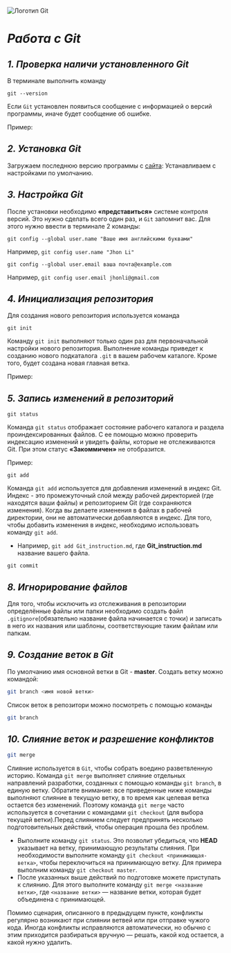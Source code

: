 ![Логотип Git](Git-Logo-1788C.png)

# _**Работа с Git**_

## *1. Проверка наличи установленного Git*
В терминале выполнить команду 
```
git --version
```
Если `Git` установлен появиться сообщение с информацией о версий программы, иначе будет сообщение об ошибке.

Пример:


## *2. Установка Git*
Загружаем последнюю версию программы с [сайта](https://git-scm.com/download/win): Устанавливаем с настройками по умолчанию.

## *3. Настройка Git*
После установки необходимо **«представиться»** системе контроля версий. Это нужно сделать всего один раз, и `Git` запомнит вас. Для этого нужно ввести в терминале 2 команды:
```
git config --global user.name "Ваше имя английскими буквами"
```
Например, `git config user.name "Jhon Li"`
```
git config --global user.email ваша почта@example.com
```
Например, `git config user.email jhonli@gmail.com`
   
## *4. Инициализация репозитория*
Для создания нового репозитория используется команда 
```
git init
```
 Команду `git init` выполняют только один раз для первоначальной настройки нового репозитория. Выполнение команды приведет к созданию нового подкаталога `.git` в вашем рабочем каталоге. Кроме того, будет создана новая главная ветка.

 Пример:


## *5. Запись изменений в репозиторий*
```
git status
```
Команда `git status` отображает состояние рабочего каталога и раздела проиндексированных файлов. С ее помощью можно проверить индексацию изменений и увидеть файлы, которые не отслеживаются Git. При этом статус __«Закоммичен»__ не отобразится.

 Пример:


```
git add
```
Команда `git add` используется для добавления изменений в индекс Git. Индекс - это промежуточный слой между рабочей директорией (где находятся ваши файлы) и репозиторием Git (где сохраняются изменения). Когда вы делаете изменения в файлах в рабочей директории, они не автоматически добавляются в индекс. Для того, чтобы добавить изменения в индекс, необходимо использовать команду `git add`.
* Например, `git add Git_instruction.md`, где **Git_instruction.md** название вашего файла.

```
git commit
```

## *8. Игнорирование файлов*
Для того, чтобы исключить из отслеживания в репозитории определённые файлы или папки необходимо создать файл `.gitignore`(обязательно название файла начинается с точки) и записать в него их названия или шаблоны, соответствующие таким файлам или папкам.

## *9. Создание веток в Git*
По умолчанию имя основной ветки в Git - **master**.
Создать ветку можно командой:
```bash
git branch <имя новой ветки>
```
Список веток в репозитори можно посмотреть с помощью команды 
```bash
git branch
```
## *10. Слияние веток и разрешение конфликтов*
```bash
git merge
```
Слияние используется в `Git`, чтобы собрать воедино разветвленную историю. Команда `git merge` выполняет слияние отдельных направлений разработки, созданных с помощью команды `git branch`, в единую ветку. Обратите внимание: все приведенные ниже команды выполняют слияние в текущую ветку, в то время как целевая ветка остается без изменений. Поэтому команда `git merge` часто используется в сочетании с командами `git checkout` (для выбора текущей ветки).Перед слиянием следует предпринять несколько подготовительных действий, чтобы операция прошла без проблем.
* Выполните команду `git status`. Это позволит убедиться, что **HEAD** указывает на ветку, принимающую результаты слияния. При необходимости выполните команду `git checkout <принимающая-ветка>`, чтобы переключиться на принимающую ветку. Для примера выполним команду `git checkout master`.
* После указанных выше действий по подготовке можете приступать к слиянию. Для этого выполните команду `git merge <название ветки>`, где `<название ветки>` — название ветки, которая будет объединена с принимающей.

Помимо сценария, описанного в предыдущем пункте, конфликты регулярно возникают при слиянии ветвей или при отправке чужого кода. Иногда конфликты исправляются автоматически, но обычно с этим приходится разбираться вручную — решать, какой код остается, а какой нужно удалить. 